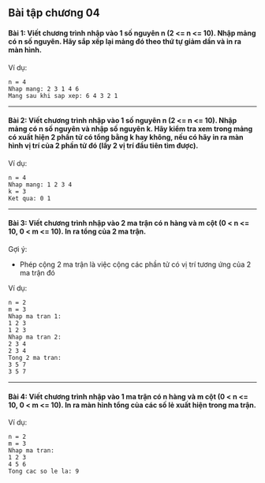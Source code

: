 ## Bài tập chương 04

#### Bài 1: Viết chương trình nhập vào 1 số nguyên n (2 <= n <= 10). Nhập mảng có n số nguyên. Hãy sắp xếp lại mảng đó theo thứ tự giảm dần và in ra màn hình.

Ví dụ:
```
n = 4
Nhap mang: 2 3 1 4 6
Mang sau khi sap xep: 6 4 3 2 1
```

---

#### Bài 2: Viết chương trình nhập vào 1 số nguyên n (2 <= n <= 10). Nhập mảng có n số nguyên và nhập số nguyên k. Hãy kiểm tra xem trong mảng có xuất hiện 2 phần tử có tổng bằng k hay không,  nếu có hãy in ra màn hình vị trí của 2 phần tử đó (lấy 2 vị trí đầu tiên tìm được).

Ví dụ:
```
n = 4
Nhap mang: 1 2 3 4
k = 3
Ket qua: 0 1
```

---

#### Bài 3: Viết chương trình nhập vào 2 ma trận có n hàng và m cột (0 < n <= 10, 0 < m <= 10). In ra tổng của 2 ma trận.

Gợi ý:
- Phép cộng 2 ma trận là việc cộng các phần tử có vị trí tương ứng của 2 ma trận đó

Ví dụ:
```
n = 2
m = 3
Nhap ma tran 1:
1 2 3
1 2 3
Nhap ma tran 2:
2 3 4
2 3 4
Tong 2 ma tran:
3 5 7 
3 5 7 
```

---

#### Bài 4: Viết chương trình nhập vào 1 ma trận có n hàng và m cột (0 < n <= 10, 0 < m <= 10). In ra màn hình tổng của các số lẻ xuất hiện trong ma trận.

Ví dụ:
```
n = 2
m = 3
Nhap ma tran:
1 2 3
4 5 6
Tong cac so le la: 9
```
